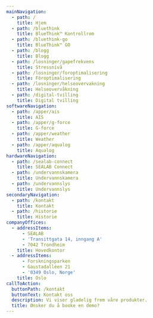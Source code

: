 ```yaml
---
mainNavigation:
  - path: /
    title: Hjem
  - path: /bluethink
    title: BlueThink™ Kontrollrom
  - path: /bluethink-go
    title: BlueThink™ GO
  - path: /blogg
    title: Blogg
  - path: /losninger/gapefrekvens
    title: Stressnivå
  - path: /losninger/foroptimalisering
    title: Fôroptimalisering
  - path: /losninger/helseovervakning
    title: Helseovervåkning
  - path: /digital-tvilling
    title: Digital tvilling
softwareNavigation:
  - path: /apper/ais
    title: AIS
  - path: /apper/g-force
    title: G-force
  - path: /apper/weather
    title: Weather
  - path: /apper/aqualog
    title: Aqualog
hardwareNavigation:
  - path: /sealab-connect
    title: SEALAB Connect
  - path: /undervannskamera
    title: Undervannskamera
  - path: /undervannslys
    title: Undervannslys
secondaryNavigation:
  - path: /kontakt
    title: Kontakt
  - path: /historie
    title: Historie
companyOffices:
  - addressItems:
      - SEALAB
      - 'Transittgata 14, inngang A'
      - 7042 Trondheim
    title: Hovedkontor
  - addressItems:
      - Forskningsparken
      - Gaustadalléen 21
      - '0349 Oslo, Norge'
    title: Oslo
callToAction:
  buttonPath: /kontakt
  buttonText: Kontakt oss
  description: Vi viser gladelig frem våre produkter.
  title: Ønsker du å booke en demo?
---
```


